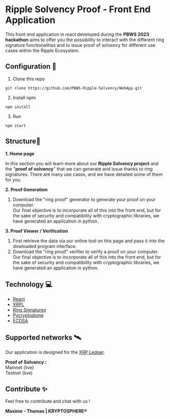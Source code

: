 # **Ripple Solvency Proof - Front End Application**

This front end application in react developed during the **PBWS 2023 hackathon** aims to offer you the possibility to interact with the different ring signature functionalities and to issue proof of solvency for different use cases within the Ripple Ecosystem.

## **Configuration** 📝

1. Clone this repo 
```
git clone https://github.com/PBWS-Ripple-Solvency/WebApp.git
```
2. Install npm
```
npm install
```
3. Run
```
npm start
```

## **Structure**📏

**1. Home page**

In this section you will learn more about our **Ripple Solvency project** and the "**proof of solvency**" that we can generate and issue thanks to ring signatures. There are many use cases, and we have detailed some of them for you.

**2. Proof Generation**

1. Download the "ring proof" generator to generate your proof on your computer.  
Our final objective is to incorporate all of this into the front end, but for the sake of security and compatibility with cryptographic libraries, we have generated an application in python.


**3. Proof Viewer / Verification**
1. First retrieve the data via our online tool on this page and pass it into the dowloaded program interface.  
2. Download the "ring proof" verifier to verify a proof on your computer.  
Our final objective is to incorporate all of this into the front end, but for the sake of security and compatibility with cryptographic libraries, we have generated an application in python.

## Technology 💻

 - [React](https://reactjs.org/)
 - [XRPL](https://xrpl.org/)
 - [Ring Signatures](https://medium.com/asecuritysite-when-bob-met-alice/ring-signatures-and-anonymisation-c9640f08a193)
 - [Pycryptodome](https://pypi.org/project/pycryptodome/)
 - [ECDSA](https://pypi.org/project/ecdsa/)

## Supported networks 🛰️

Our application is designed for the [XRP Ledger](https://xrpl.org/).

**Proof of Solvancy :**  
Mainnet (live)  
Testnet (live)

## Contribute ✨

Feel free to contribute and chat with us !

**Maxime - Thomas | KRYPTOSPHERE®**
